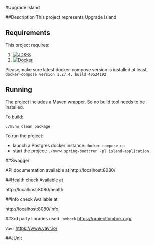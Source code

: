 #Upgrade Island

##Description
This project represents Upgrade Island

## Requirements

This project requires:
 1. [![JDK-8](https://img.shields.io/badge/jdk-8-blue?style=for-the-badge&logo=java)](https://adoptopenjdk.net/?variant=openjdk8&jvmVariant=hotspot)
 2. [![Docker](https://img.shields.io/badge/Docker-19-blue?style=for-the-badge&logo=docker)](https://www.docker.com/)
 
 Please,make sure latest docker-compose version is installed
 at least,
 `docker-compose version 1.27.4, build 40524192`
 

## Running

The project includes a Maven wrapper. So no build tool needs to be installed.

To build:

```./mvnw clean package```

To run the project:
- launch a Postgres docker instance: ```docker-compose up```
- start the project: ```./mvnw spring-boot:run -pl island-application```

##Swagger

API documentation available at 
http://localhost:8080/


##Health check
Available at 

http://localhost:8080/health

##Info check
Available at 

http://localhost:8080/info



##3rd party libraries used
```Lombock``` https://projectlombok.org/

```Vavr``` https://www.vavr.io/


##JUnit

 